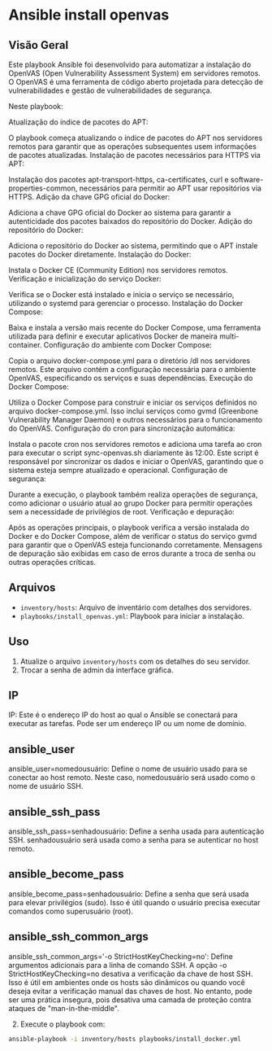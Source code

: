 # Ansible install openvas

## Visão Geral
Este playbook Ansible foi desenvolvido para automatizar a instalação do OpenVAS (Open Vulnerability Assessment System) em servidores remotos. O OpenVAS é uma ferramenta de código aberto projetada para detecção de vulnerabilidades e gestão de vulnerabilidades de segurança.

Neste playbook:

Atualização do índice de pacotes do APT:

O playbook começa atualizando o índice de pacotes do APT nos servidores remotos para garantir que as operações subsequentes usem informações de pacotes atualizadas.
Instalação de pacotes necessários para HTTPS via APT:

Instalação dos pacotes apt-transport-https, ca-certificates, curl e software-properties-common, necessários para permitir ao APT usar repositórios via HTTPS.
Adição da chave GPG oficial do Docker:

Adiciona a chave GPG oficial do Docker ao sistema para garantir a autenticidade dos pacotes baixados do repositório do Docker.
Adição do repositório do Docker:

Adiciona o repositório do Docker ao sistema, permitindo que o APT instale pacotes do Docker diretamente.
Instalação do Docker:

Instala o Docker CE (Community Edition) nos servidores remotos.
Verificação e inicialização do serviço Docker:

Verifica se o Docker está instalado e inicia o serviço se necessário, utilizando o systemd para gerenciar o processo.
Instalação do Docker Compose:

Baixa e instala a versão mais recente do Docker Compose, uma ferramenta utilizada para definir e executar aplicativos Docker de maneira multi-container.
Configuração do ambiente com Docker Compose:

Copia o arquivo docker-compose.yml para o diretório /dl nos servidores remotos. Este arquivo contém a configuração necessária para o ambiente OpenVAS, especificando os serviços e suas dependências.
Execução do Docker Compose:

Utiliza o Docker Compose para construir e iniciar os serviços definidos no arquivo docker-compose.yml. Isso inclui serviços como gvmd (Greenbone Vulnerability Manager Daemon) e outros necessários para o funcionamento do OpenVAS.
Configuração do cron para sincronização automática:

Instala o pacote cron nos servidores remotos e adiciona uma tarefa ao cron para executar o script sync-openvas.sh diariamente às 12:00. Este script é responsável por sincronizar os dados e iniciar o OpenVAS, garantindo que o sistema esteja sempre atualizado e operacional.
Configuração de segurança:

Durante a execução, o playbook também realiza operações de segurança, como adicionar o usuário atual ao grupo Docker para permitir operações sem a necessidade de privilégios de root.
Verificação e depuração:

Após as operações principais, o playbook verifica a versão instalada do Docker e do Docker Compose, além de verificar o status do serviço gvmd para garantir que o OpenVAS esteja funcionando corretamente. Mensagens de depuração são exibidas em caso de erros durante a troca de senha ou outras operações críticas.

## Arquivos
- `inventory/hosts`: Arquivo de inventário com detalhes dos servidores.
- `playbooks/install_openvas.yml`: Playbook para iniciar a instalação.


## Uso
1. Atualize o arquivo `inventory/hosts` com os detalhes do seu servidor.
2. Trocar a senha de admin da interface gráfica.

## IP
IP: Este é o endereço IP do host ao qual o Ansible se conectará para executar as tarefas. Pode ser um endereço IP ou um nome de domínio.

## ansible_user

ansible_user=nomedousuário: Define o nome de usuário usado para se conectar ao host remoto. Neste caso, nomedousuário será usado como o nome de usuário SSH.

## ansible_ssh_pass

ansible_ssh_pass=senhadousuário: Define a senha usada para autenticação SSH. senhadousuário será usada como a senha para se autenticar no host remoto.

## ansible_become_pass

ansible_become_pass=senhadousuário: Define a senha que será usada para elevar privilégios (sudo). Isso é útil quando o usuário precisa executar comandos como superusuário (root).

## ansible_ssh_common_args

ansible_ssh_common_args='-o StrictHostKeyChecking=no': Define argumentos adicionais para a linha de comando SSH. A opção -o StrictHostKeyChecking=no desativa a verificação da chave de host SSH. Isso é útil em ambientes onde os hosts são dinâmicos ou quando você deseja evitar a verificação manual das chaves de host. No entanto, pode ser uma prática insegura, pois desativa uma camada de proteção contra ataques de "man-in-the-middle".


2. Execute o playbook com:

```sh
ansible-playbook -i inventory/hosts playbooks/install_docker.yml



